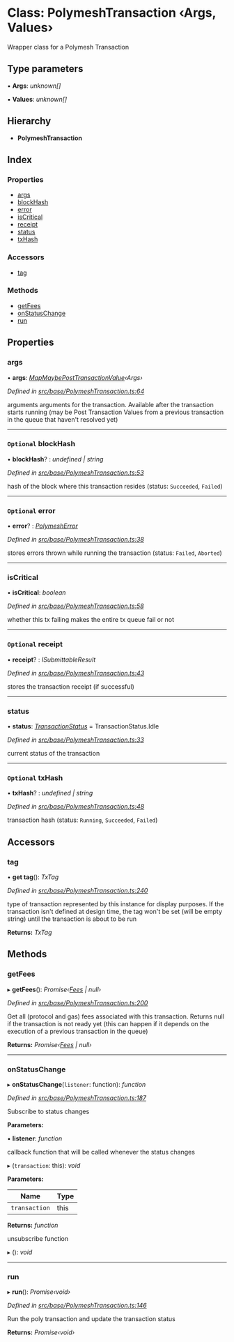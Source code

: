 # Class: PolymeshTransaction ‹**Args, Values**›

Wrapper class for a Polymesh Transaction

## Type parameters

▪ **Args**: *unknown[]*

▪ **Values**: *unknown[]*

## Hierarchy

* **PolymeshTransaction**

## Index

### Properties

* [args](_src_base_polymeshtransaction_.polymeshtransaction.md#args)
* [blockHash](_src_base_polymeshtransaction_.polymeshtransaction.md#optional-blockhash)
* [error](_src_base_polymeshtransaction_.polymeshtransaction.md#optional-error)
* [isCritical](_src_base_polymeshtransaction_.polymeshtransaction.md#iscritical)
* [receipt](_src_base_polymeshtransaction_.polymeshtransaction.md#optional-receipt)
* [status](_src_base_polymeshtransaction_.polymeshtransaction.md#status)
* [txHash](_src_base_polymeshtransaction_.polymeshtransaction.md#optional-txhash)

### Accessors

* [tag](_src_base_polymeshtransaction_.polymeshtransaction.md#tag)

### Methods

* [getFees](_src_base_polymeshtransaction_.polymeshtransaction.md#getfees)
* [onStatusChange](_src_base_polymeshtransaction_.polymeshtransaction.md#onstatuschange)
* [run](_src_base_polymeshtransaction_.polymeshtransaction.md#run)

## Properties

###  args

• **args**: *[MapMaybePostTransactionValue](../modules/_src_types_internal_.md#mapmaybeposttransactionvalue)‹Args›*

*Defined in [src/base/PolymeshTransaction.ts:64](https://github.com/PolymathNetwork/polymesh-sdk/blob/2aa4a44/src/base/PolymeshTransaction.ts#L64)*

arguments arguments for the transaction. Available after the transaction starts running
(may be Post Transaction Values from a previous transaction in the queue that haven't resolved yet)

___

### `Optional` blockHash

• **blockHash**? : *undefined | string*

*Defined in [src/base/PolymeshTransaction.ts:53](https://github.com/PolymathNetwork/polymesh-sdk/blob/2aa4a44/src/base/PolymeshTransaction.ts#L53)*

hash of the block where this transaction resides (status: `Succeeded`, `Failed`)

___

### `Optional` error

• **error**? : *[PolymeshError](_src_base_polymesherror_.polymesherror.md)*

*Defined in [src/base/PolymeshTransaction.ts:38](https://github.com/PolymathNetwork/polymesh-sdk/blob/2aa4a44/src/base/PolymeshTransaction.ts#L38)*

stores errors thrown while running the transaction (status: `Failed`, `Aborted`)

___

###  isCritical

• **isCritical**: *boolean*

*Defined in [src/base/PolymeshTransaction.ts:58](https://github.com/PolymathNetwork/polymesh-sdk/blob/2aa4a44/src/base/PolymeshTransaction.ts#L58)*

whether this tx failing makes the entire tx queue fail or not

___

### `Optional` receipt

• **receipt**? : *ISubmittableResult*

*Defined in [src/base/PolymeshTransaction.ts:43](https://github.com/PolymathNetwork/polymesh-sdk/blob/2aa4a44/src/base/PolymeshTransaction.ts#L43)*

stores the transaction receipt (if successful)

___

###  status

• **status**: *[TransactionStatus](../enums/_src_types_index_.transactionstatus.md)* = TransactionStatus.Idle

*Defined in [src/base/PolymeshTransaction.ts:33](https://github.com/PolymathNetwork/polymesh-sdk/blob/2aa4a44/src/base/PolymeshTransaction.ts#L33)*

current status of the transaction

___

### `Optional` txHash

• **txHash**? : *undefined | string*

*Defined in [src/base/PolymeshTransaction.ts:48](https://github.com/PolymathNetwork/polymesh-sdk/blob/2aa4a44/src/base/PolymeshTransaction.ts#L48)*

transaction hash (status: `Running`, `Succeeded`, `Failed`)

## Accessors

###  tag

• **get tag**(): *TxTag*

*Defined in [src/base/PolymeshTransaction.ts:240](https://github.com/PolymathNetwork/polymesh-sdk/blob/2aa4a44/src/base/PolymeshTransaction.ts#L240)*

type of transaction represented by this instance for display purposes.
If the transaction isn't defined at design time, the tag won't be set (will be empty string) until the transaction is about to be run

**Returns:** *TxTag*

## Methods

###  getFees

▸ **getFees**(): *Promise‹[Fees](../interfaces/_src_types_index_.fees.md) | null›*

*Defined in [src/base/PolymeshTransaction.ts:200](https://github.com/PolymathNetwork/polymesh-sdk/blob/2aa4a44/src/base/PolymeshTransaction.ts#L200)*

Get all (protocol and gas) fees associated with this transaction. Returns null
if the transaction is not ready yet (this can happen if it depends on the execution of a
previous transaction in the queue)

**Returns:** *Promise‹[Fees](../interfaces/_src_types_index_.fees.md) | null›*

___

###  onStatusChange

▸ **onStatusChange**(`listener`: function): *function*

*Defined in [src/base/PolymeshTransaction.ts:187](https://github.com/PolymathNetwork/polymesh-sdk/blob/2aa4a44/src/base/PolymeshTransaction.ts#L187)*

Subscribe to status changes

**Parameters:**

▪ **listener**: *function*

callback function that will be called whenever the status changes

▸ (`transaction`: this): *void*

**Parameters:**

Name | Type |
------ | ------ |
`transaction` | this |

**Returns:** *function*

unsubscribe function

▸ (): *void*

___

###  run

▸ **run**(): *Promise‹void›*

*Defined in [src/base/PolymeshTransaction.ts:146](https://github.com/PolymathNetwork/polymesh-sdk/blob/2aa4a44/src/base/PolymeshTransaction.ts#L146)*

Run the poly transaction and update the transaction status

**Returns:** *Promise‹void›*
